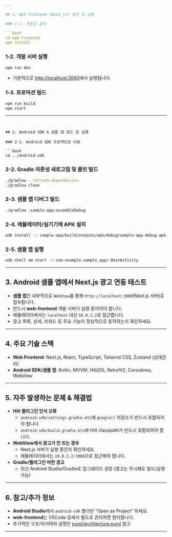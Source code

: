 ```yaml
---

## 1. Web Frontend (Next.js) 설치 및 실행

### 1-1. 의존성 설치

```bash
cd web-frontend
npm install
```

### 1-2. 개발 서버 실행

```bash
npm run dev
```

- 기본적으로 [http://localhost:3000](http://localhost:3000)에서 실행됩니다.

### 1-3. 프로덕션 빌드

```bash
npm run build
npm start
```

---
```


## 2. Android SDK & 샘플 앱 빌드 및 실행

### 2-1. Android SDK 프로젝트로 이동

```bash
cd ../android-sdk
```

### 2-2. Gradle 의존성 새로고침 및 클린 빌드

```bash
./gradlew --refresh-dependencies
./gradlew clean
```

### 2-3. 샘플 앱 디버그 빌드

```bash
./gradlew :sample-app:assembleDebug
```

### 2-4. 에뮬레이터/실기기에 APK 설치

```bash
adb install -r sample-app/build/outputs/apk/debug/sample-app-debug.apk
```

### 2-5. 샘플 앱 실행

```bash
adb shell am start -n com.example.sample_app/.MainActivity
```

---

## 3. Android 샘플 앱에서 Next.js 광고 연동 테스트

- **샘플 앱**은 내부적으로 `WebView`를 통해 `http://localhost:3000`(Next.js 서버)로 접속합니다.
- 반드시 **web-frontend** 개발 서버가 실행 중이어야 합니다.
- 에뮬레이터에서는 `localhost` 대신 `10.0.2.2`로 접근합니다.
- 광고 목록, 상세, 리워드 등 주요 기능이 정상적으로 동작하는지 확인하세요.

---

## 4. 주요 기술 스택

- **Web Frontend**: Next.js, React, TypeScript, Tailwind CSS, Zustand (상태관리)
- **Android SDK/샘플 앱**: Kotlin, MVVM, Hilt(DI), Retrofit2, Coroutines, WebView

---

## 5. 자주 발생하는 문제 & 해결법

- **Hilt 플러그인 인식 오류**
  - `android-sdk/settings.gradle.kts`에 `google()` 저장소가 반드시 포함되어야 합니다.
  - `android-sdk/build.gradle.kts`에 Hilt classpath가 반드시 포함되어야 합니다.
- **WebView에서 광고가 안 뜨는 경우**
  - Next.js 서버가 실행 중인지 확인하세요.
  - 에뮬레이터에서는 `10.0.2.2:3000`으로 접근해야 합니다.
- **Gradle/플러그인 버전 경고**
  - 최신 Android Studio/Gradle로 업그레이드 권장 (경고는 무시해도 빌드/실행 가능)

---

## 6. 참고/추가 정보

- **Android Studio**에서 `android-sdk` 폴더만 "Open as Project" 하세요.
- **web-frontend**는 VSCode 등에서 별도로 관리하면 편리합니다.
- 추가적인 구조/아키텍처 설명은 [puml/architecture.puml](puml/architecture.puml) 참고

---

